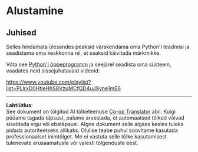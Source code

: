 <!--
CO_OP_TRANSLATOR_METADATA:
{
  "original_hash": "4c4698044bb8af52cfb6388a4ee0e53b",
  "translation_date": "2025-10-11T11:25:46+00:00",
  "source_file": "1-Introduction/1-intro-to-ML/assignment.md",
  "language_code": "et"
}
-->
# Alustamine

## Juhised

Selles hindamata ülesandes peaksid värskendama oma Python'i teadmisi ja seadistama oma keskkonna nii, et saaksid käivitada märkmikke.

Võta see [Python'i õppeprogramm](https://docs.microsoft.com/learn/paths/python-language/?WT.mc_id=academic-77952-leestott) ja seejärel seadista oma süsteem, vaadates neid sissejuhatavaid videoid:

https://www.youtube.com/playlist?list=PLlrxD0HtieHhS8VzuMCfQD4uJ9yne1mE6

---

**Lahtiütlus**:  
See dokument on tõlgitud AI tõlketeenuse [Co-op Translator](https://github.com/Azure/co-op-translator) abil. Kuigi püüame tagada täpsust, palume arvestada, et automaatsed tõlked võivad sisaldada vigu või ebatäpsusi. Algne dokument selle algses keeles tuleks pidada autoriteetseks allikaks. Olulise teabe puhul soovitame kasutada professionaalset inimtõlget. Me ei vastuta selle tõlke kasutamisest tulenevate arusaamatuste või valesti tõlgenduste eest.